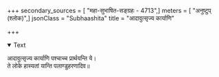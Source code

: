 +++
secondary_sources = [ "महा-सुभाषित-सङ्ग्रहः - 4713",]
meters = [ "अनुष्टुप् (श्लोक)",]
jsonClass = "Subhaashita"
title = "आदावुत्सृज्य कार्याणि"

+++

<details open><summary>Text</summary>

आदावुत्सृज्य कार्याणि पश्चाच्च प्रार्थयन्ति ये।  
ते लोके हास्यतां यान्ति पलाण्डुहरणादिव॥
</details>
